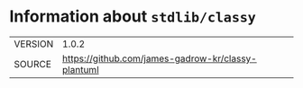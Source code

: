 <!---
Do not edit: autogenerated by script from INFO file
-->

# Information about `stdlib/classy`
|||
|-|-|
| VERSION | 1.0.2 |
| SOURCE | https://github.com/james-gadrow-kr/classy-plantuml |
